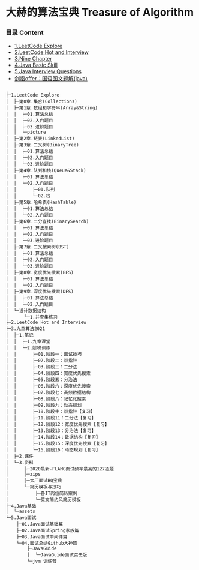 # 大赫的算法宝典 Treasure of Algorithm

### 目录 Content
* [1.LeetCode Explore](1.LeetCode%20Explore)
* [2.LeetCode Hot and Interview](./2.LeetCode%20Hot%20and&nbspInterview)
* [3.Nine Chapter](./3.九章算法2021)
* [4.Java Basic Skill](./4.Java基础)
* [5.Java Interview Questions](./5.Java面试)
* [剑指offer：国语图文题解(java)](https://github.com/TWDH/SwordPointOffer)

```
.
├─1.LeetCode Explore
│  ├─第0章.集合(Collections)
│  ├─第1章.数组和字符串(Array&String)
│  │  ├─01.算法总结
│  │  ├─02.入门题目
│  │  ├─03.进阶题目
│  │  └─picture
│  ├─第2章.链表(LinkedList)
│  ├─第3章.二叉树(BinaryTree)
│  │  ├─01.算法总结
│  │  ├─02.入门题目
│  │  └─03.进阶题目
│  ├─第4章.队列和栈(Queue&Stack)
│  │  ├─01.算法总结
│  │  └─02.入门题目
│  │      ├─01.队列
│  │      └─02.栈
│  ├─第5章.哈希表(HashTable)
│  │  ├─01.算法总结
│  │  └─02.入门题目
│  ├─第6章.二分查找(BinarySearch)
│  │  ├─01.算法总结
│  │  ├─02.入门题目
│  │  └─03.进阶题目
│  ├─第7章.二叉搜索树(BST)
│  │  ├─01.算法总结
│  │  ├─02.入门题目
│  │  └─03.进阶题目
│  ├─第8章.宽度优先搜索(BFS)
│  │  ├─01.算法总结
│  │  └─02.入门题目
│  ├─第9章.深度优先搜索(DFS)
│  │  ├─01.算法总结
│  │  └─02.入门题目
│  └─设计数据结构
│      └─1.并查集练习
├─2.LeetCode Hot and Interview
├─3.九章算法2021
│  ├─1.笔记
│  │  ├─1.九章课堂
│  │  └─2.阶梯训练
│  │      ├─01.阶段一：面试技巧
│  │      ├─02.阶段二：双指针
│  │      ├─03.阶段三：二分法
│  │      ├─04.阶段四：宽度优先搜索
│  │      ├─05.阶段五：分治法
│  │      ├─06.阶段六：深度优先搜索
│  │      ├─07.阶段七：高频数据结构
│  │      ├─08.阶段八：记忆化搜索
│  │      ├─09.阶段九：动态规划
│  │      ├─10.阶段十：双指针【复习】
│  │      ├─11.阶段11：二分法【复习】
│  │      ├─12.阶段12：宽度优先搜索【复习】
│  │      ├─13.阶段13：分治法【复习】
│  │      ├─14.阶段14：数据结构【复习】
│  │      ├─15.阶段15：深度优先搜索【复习】
│  │      └─16.阶段16：动态规划【复习】
│  ├─2.课件
│  └─3.资料
│      ├─2020最新-FLAMG面试频率最高的127道题
│      ├─zips
│      ├─大厂面试BQ宝典
│      └─简历模板与技巧
│          ├─各IT岗位简历案例
│          └─英文简约风简历模板
├─4.Java基础
│  └─assets
└─5.Java面试
    ├─01.Java面试基础篇
    ├─02.Java面试Spring家族篇
    ├─03.Java面试中间件篇
    └─04.面试总结Github大神篇
        ├─JavaGuide
        │  └─JavaGuide面试突击版
        └─jvm 训练营
```

